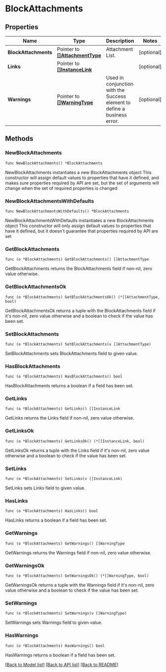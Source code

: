# BlockAttachments

## Properties

Name | Type | Description | Notes
------------ | ------------- | ------------- | -------------
**BlockAttachments** | Pointer to [**[]AttachmentType**](AttachmentType.md) | Attachment List. | [optional] 
**Links** | Pointer to [**[]InstanceLink**](InstanceLink.md) |  | [optional] 
**Warnings** | Pointer to [**[]WarningType**](WarningType.md) | Used in conjunction with the Success element to define a business error. | [optional] 

## Methods

### NewBlockAttachments

`func NewBlockAttachments() *BlockAttachments`

NewBlockAttachments instantiates a new BlockAttachments object
This constructor will assign default values to properties that have it defined,
and makes sure properties required by API are set, but the set of arguments
will change when the set of required properties is changed

### NewBlockAttachmentsWithDefaults

`func NewBlockAttachmentsWithDefaults() *BlockAttachments`

NewBlockAttachmentsWithDefaults instantiates a new BlockAttachments object
This constructor will only assign default values to properties that have it defined,
but it doesn't guarantee that properties required by API are set

### GetBlockAttachments

`func (o *BlockAttachments) GetBlockAttachments() []AttachmentType`

GetBlockAttachments returns the BlockAttachments field if non-nil, zero value otherwise.

### GetBlockAttachmentsOk

`func (o *BlockAttachments) GetBlockAttachmentsOk() (*[]AttachmentType, bool)`

GetBlockAttachmentsOk returns a tuple with the BlockAttachments field if it's non-nil, zero value otherwise
and a boolean to check if the value has been set.

### SetBlockAttachments

`func (o *BlockAttachments) SetBlockAttachments(v []AttachmentType)`

SetBlockAttachments sets BlockAttachments field to given value.

### HasBlockAttachments

`func (o *BlockAttachments) HasBlockAttachments() bool`

HasBlockAttachments returns a boolean if a field has been set.

### GetLinks

`func (o *BlockAttachments) GetLinks() []InstanceLink`

GetLinks returns the Links field if non-nil, zero value otherwise.

### GetLinksOk

`func (o *BlockAttachments) GetLinksOk() (*[]InstanceLink, bool)`

GetLinksOk returns a tuple with the Links field if it's non-nil, zero value otherwise
and a boolean to check if the value has been set.

### SetLinks

`func (o *BlockAttachments) SetLinks(v []InstanceLink)`

SetLinks sets Links field to given value.

### HasLinks

`func (o *BlockAttachments) HasLinks() bool`

HasLinks returns a boolean if a field has been set.

### GetWarnings

`func (o *BlockAttachments) GetWarnings() []WarningType`

GetWarnings returns the Warnings field if non-nil, zero value otherwise.

### GetWarningsOk

`func (o *BlockAttachments) GetWarningsOk() (*[]WarningType, bool)`

GetWarningsOk returns a tuple with the Warnings field if it's non-nil, zero value otherwise
and a boolean to check if the value has been set.

### SetWarnings

`func (o *BlockAttachments) SetWarnings(v []WarningType)`

SetWarnings sets Warnings field to given value.

### HasWarnings

`func (o *BlockAttachments) HasWarnings() bool`

HasWarnings returns a boolean if a field has been set.


[[Back to Model list]](../README.md#documentation-for-models) [[Back to API list]](../README.md#documentation-for-api-endpoints) [[Back to README]](../README.md)


